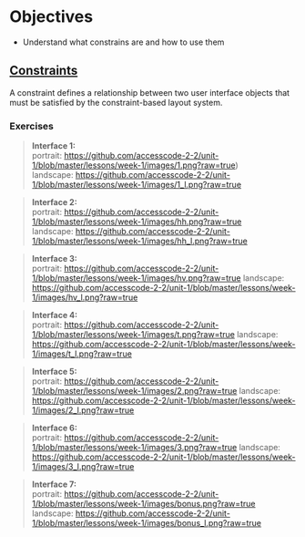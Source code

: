 # Objectives
* Understand what constrains are and how to use them

## [Constraints](https://developer.apple.com/library/ios/documentation/AppKit/Reference/NSLayoutConstraint_Class/)
A constraint defines a relationship between two user interface objects that must be satisfied by the constraint-based layout system.

### Exercises

> **Interface 1:**  
portrait: https://github.com/accesscode-2-2/unit-1/blob/master/lessons/week-1/images/1.png?raw=true)    
landscape: https://github.com/accesscode-2-2/unit-1/blob/master/lessons/week-1/images/1_l.png?raw=true

> **Interface 2:**  
portrait: https://github.com/accesscode-2-2/unit-1/blob/master/lessons/week-1/images/hh.png?raw=true  
landscape: https://github.com/accesscode-2-2/unit-1/blob/master/lessons/week-1/images/hh_l.png?raw=true

> **Interface 3:**   
portrait: https://github.com/accesscode-2-2/unit-1/blob/master/lessons/week-1/images/hv.png?raw=true
landscape: https://github.com/accesscode-2-2/unit-1/blob/master/lessons/week-1/images/hv_l.png?raw=true

> **Interface 4:**  
portrait: https://github.com/accesscode-2-2/unit-1/blob/master/lessons/week-1/images/t.png?raw=true
landscape: https://github.com/accesscode-2-2/unit-1/blob/master/lessons/week-1/images/t_l.png?raw=true

> **Interface 5:**  
portrait: https://github.com/accesscode-2-2/unit-1/blob/master/lessons/week-1/images/2.png?raw=true
landscape: https://github.com/accesscode-2-2/unit-1/blob/master/lessons/week-1/images/2_l.png?raw=true

> **Interface 6:**  
portrait: https://github.com/accesscode-2-2/unit-1/blob/master/lessons/week-1/images/3.png?raw=true
landscape: https://github.com/accesscode-2-2/unit-1/blob/master/lessons/week-1/images/3_l.png?raw=true

> **Interface 7:**  
portrait: https://github.com/accesscode-2-2/unit-1/blob/master/lessons/week-1/images/bonus.png?raw=true
landscape: https://github.com/accesscode-2-2/unit-1/blob/master/lessons/week-1/images/bonus_l.png?raw=true

